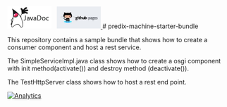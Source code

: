 <a href="http://predixdev.github.io/predix-machine-template-adapter-simulator/javadocs/index.html" target="_blank" >
	<img height="50px" width="100px" src="images/javadoc.png" alt="view javadoc"></a>
&nbsp;
<a href="http://predixdev.github.io/predix-machine-template-adapter-simulator" target="_blank">
	<img height="50px" width="100px" src="images/pages.jpg" alt="view github pages">
</a>
# predix-machine-starter-bundle

This repository contains a sample bundle that shows how to create a consumer component and host a rest service.

The SimpleServiceImpl.java class shows how to create a osgi component with init method(activate()) and destroy method (deactivate()).

The TestHttpServer class shows how to host a rest end point.

[![Analytics](https://ga-beacon.appspot.com/UA-82773213-1/predix-machine-template-adapter-simulator/readme?pixel)](https://github.com/PredixDev)
